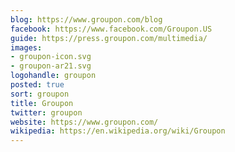 ```yaml
---
blog: https://www.groupon.com/blog
facebook: https://www.facebook.com/Groupon.US
guide: https://press.groupon.com/multimedia/
images:
- groupon-icon.svg
- groupon-ar21.svg
logohandle: groupon
posted: true
sort: groupon
title: Groupon
twitter: groupon
website: https://www.groupon.com/
wikipedia: https://en.wikipedia.org/wiki/Groupon
---
```

